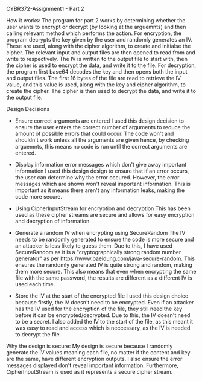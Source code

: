 CYBR372-Assignment1 - Part 2

How it works:
The program for part 2 works by determining whether the user wants to encrypt or decrypt (by looking at the arguemnts) and then calling relevant method which performs the action. 
For encryption, the program decrypts the key given by the user and randomly generates an IV. These are used, along with the cipher algorithm, to create and initialse the cipher. The relevant input and output files are then opened to read from and write to respectively. The IV is written to the output file to start with, then the cipher is used to encrypt the data, and write it to the file. 
For decryption, the program first base64 decodes the key and then opens both the input and output files. The first 16 bytes of the file are read to retrieve the IV value, and this value is used, along with the key and cipher algorithm, to create the cipher. The cipher is then used to decrypt the data, and write it to the output file. 

Design Decisions
- Ensure correct arguments are entered
I used this design decision to ensure the user enters the correct number of arguments to reduce the amount of possible errors that could occur. The code won't and shouldn't work unless all the arguments are given hence, by checking arguemnts, this means no code is run until the correct arguments are entered.

- Display information error messages which don't give away important information
I used this design design to ensure that if an error occurs, the user can determine why the error occured. However, the error messages which are shown won't reveal important information. This is important as it means there aren't any information leaks, making the code more secure.

- Using CipherInputStream for encryption and decryption
This has been used as these cipher streams are secure and allows for easy encryption and decryption of information. 

- Generate a random IV when encrypting using SecureRandom
The IV needs to be randomly generated to ensure the code is more secure and an attacker is less likely to guess them. Due to this, I have used SecureRandom as it is a "cryptographically strong random number generator" as per https://www.baeldung.com/java-secure-random. This ensures the randomly generated IV is quite strong and random, making them more secure. This also means that even when encrypting the same file with the same password, the results are different as a different IV is used each time. 

- Store the IV at the start of the encrypted file
I used this design choice because firstly, the IV doesn't need to be encrypted. Even if an attacker has the IV used for the encryption of the file, they still need the key before it can be encrypted/decrypted. Due to this, the IV doesn't need to be a secret. I also added the IV to the start of the file, as this meant it was easy to read and access which is neccessary, as the IV is needed to decrypt the file.

Why the design is secure:
My design is secure because I randomly generate the IV values meaning each file, no matter if the content and key are the same, have different encryption outputs. I also ensure the error messages displayed don't reveal important information. Furthermore, CipherInputStream is used as it represents a secure cipher stream. 

